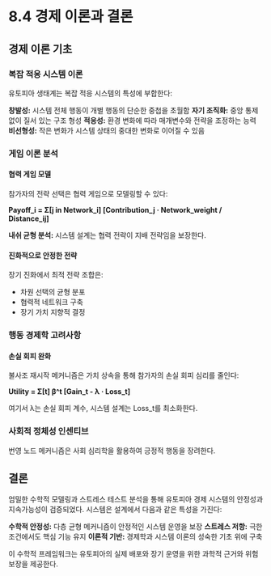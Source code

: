 # 8.4 경제 이론과 결론

## 경제 이론 기초

### 복잡 적응 시스템 이론

유토피아 생태계는 복잡 적응 시스템의 특성에 부합한다:

**창발성:** 시스템 전체 행동이 개별 행동의 단순한 중첩을 초월함
**자기 조직화:** 중앙 통제 없이 질서 있는 구조 형성
**적응성:** 환경 변화에 따라 매개변수와 전략을 조정하는 능력
**비선형성:** 작은 변화가 시스템 상태의 중대한 변화로 이어질 수 있음

### 게임 이론 분석

#### 협력 게임 모델

참가자의 전략 선택은 협력 게임으로 모델링할 수 있다:

**Payoff_i = Σ[j in Network_i] [Contribution_j · Network_weight / Distance_ij]**

**내쉬 균형 분석:** 시스템 설계는 협력 전략이 지배 전략임을 보장한다.

#### 진화적으로 안정한 전략

장기 진화에서 최적 전략 조합은:
- 차원 선택의 균형 분포
- 협력적 네트워크 구축
- 장기 가치 지향적 결정

### 행동 경제학 고려사항

#### 손실 회피 완화

불사조 재시작 메커니즘은 가치 상속을 통해 참가자의 손실 회피 심리를 줄인다:

**Utility = Σ[t] β^t [Gain_t - λ · Loss_t]**

여기서 λ는 손실 회피 계수, 시스템 설계는 Loss_t를 최소화한다.

### 사회적 정체성 인센티브

번영 노드 메커니즘은 사회 심리학을 활용하여 긍정적 행동을 장려한다.

## 결론

엄밀한 수학적 모델링과 스트레스 테스트 분석을 통해 유토피아 경제 시스템의 안정성과 지속가능성이 검증되었다. 시스템은 설계에서 다음과 같은 특성을 가진다:

**수학적 안정성:** 다층 균형 메커니즘이 안정적인 시스템 운영을 보장
**스트레스 저항:** 극한 조건에서도 핵심 기능 유지
**이론적 기반:** 경제학과 시스템 이론의 성숙한 기초 위에 구축

이 수학적 프레임워크는 유토피아의 실제 배포와 장기 운영을 위한 과학적 근거와 위험 보장을 제공한다.